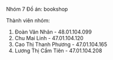 Nhóm 7 
Đồ án: bookshop

Thành viên nhóm: 
1. Đoàn Văn Nhân - 48.01.104.099
2. Chu Mai Linh - 47.01.104.120
3. Cao Thị Thanh Phương - 47.01.104.165
4. Lương Thị Cẩm Tiên - 47.01.104.208

